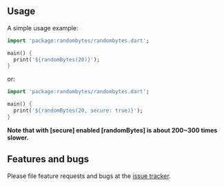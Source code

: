 
## Usage

A simple usage example:

```dart
import 'package:randombytes/randombytes.dart';

main() {
  print('${randomBytes(20)}');
}
```

or:

```dart
import 'package:randombytes/randombytes.dart';

main() {
  print('${randomBytes(20, secure: true)}');
}
```

__Note that with [secure] enabled [randomBytes] is about 200~300 times slower.__

## Features and bugs

Please file feature requests and bugs at the [issue tracker][tracker].

[tracker]: https://github.com/xtyxtyx/randombytes/issues
